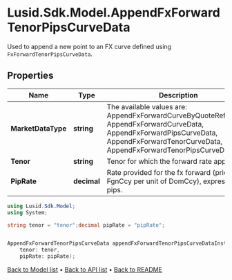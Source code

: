 # Lusid.Sdk.Model.AppendFxForwardTenorPipsCurveData
Used to append a new point to an FX curve defined using `FxForwardTenorPipsCurveData`.

## Properties

Name | Type | Description | Notes
------------ | ------------- | ------------- | -------------
**MarketDataType** | **string** | The available values are: AppendFxForwardCurveByQuoteReference, AppendFxForwardCurveData, AppendFxForwardPipsCurveData, AppendFxForwardTenorCurveData, AppendFxForwardTenorPipsCurveData | 
**Tenor** | **string** | Tenor for which the forward rate applies. | 
**PipRate** | **decimal** | Rate provided for the fx forward (price in FgnCcy per unit of DomCcy), expressed in pips. | 

```csharp
using Lusid.Sdk.Model;
using System;

string tenor = "tenor";decimal pipRate = "pipRate";


AppendFxForwardTenorPipsCurveData appendFxForwardTenorPipsCurveDataInstance = new AppendFxForwardTenorPipsCurveData(
    tenor: tenor,
    pipRate: pipRate);
```

[Back to Model list](../README.md#documentation-for-models) &#8226; [Back to API list](../README.md#documentation-for-api-endpoints) &#8226; [Back to README](../README.md)
